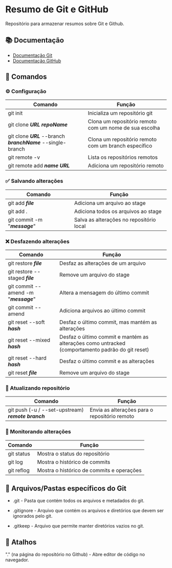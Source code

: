 # Resumo de Git e GitHub

Repositório para armazenar resumos sobre Git e Github.

## 📚 Documentação
- [Documentação Git](https://git-scm.com/doc)
- [Documentação GitHub](https://docs.github.com/en)

## 📝 Comandos

### ⚙️ Configuração

| Comando | Função |
| ----- | ------- |
| git init | Inicializa um repositório git |
| git clone ___URL___ ___repoName___ | Clona um repositório remoto com um nome de sua escolha|
| git clone ___URL___ --branch ___branchName___ --single-branch | Clona um repositório remoto com um branch específico |
| git remote -v | Lista os repositórios remotos |
| git remote add ___name___ ___URL___ | Adiciona um repositório remoto |

### ✅ Salvando alterações

| Comando | Função |
| ----- | ------- |
| git add ___file___ | Adiciona um arquivo ao stage |
| git add . | Adiciona todos os arquivos ao stage |
| git commit -m "___message___" | Salva as alterações no repositório local |

### ❌ Desfazendo alterações

| Comando | Função |
| ----- | ------- |
| git restore ___file___ | Desfaz as alterações de um arquivo |
| git restore --staged ___file___ | Remove um arquivo do stage |
| git commit --amend -m "___message___" | Altera a mensagem do último commit |
| git commit --amend | Adiciona arquivos ao último commit |
| git reset --soft ___hash___ | Desfaz o último commit, mas mantém as alterações |
| git reset --mixed ___hash___ | Desfaz o último commit e mantém as alterações como untracked (comportamento padrão do git reset) |
| git reset --hard ___hash___ | Desfaz o último commit e as alterações |
| git reset ___file___ | Remove um arquivo do stage |

### 🔄 Atualizando repositório

| Comando | Função |
| ----- | ------- |
| git push (-u / --set-upstream) ___remote___ ___branch___ | Envia as alterações para o repositório remoto |


### 🔎 Monitorando alterações

| Comando | Função |
| ----- | ------- |
| git status | Mostra o status do repositório |
| git log | Mostra o histórico de commits |
| git reflog | Mostra o histórico de commits e operações |


## 📁 Arquivos/Pastas específicos do Git

- .git - Pasta que contém todos os arquivos e metadados do git.

- .gitignore - Arquivo que contém os arquivos e diretórios que devem ser ignorados pelo git.

- .gitkeep - Arquivo que permite manter diretórios vazios no git.

## 🔀 Atalhos

"." (na página do repositório no Github) - Abre editor de código no navegador.


